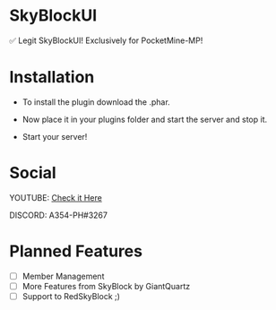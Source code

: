 # SkyBlockUI
✅ Legit SkyBlockUI! Exclusively for PocketMine-MP!

# Installation

- To install the plugin download the .phar.

- Now place it in your plugins folder and start the server and stop it.

- Start your server!

# Social

YOUTUBE: [Check it Here](youtube.com/c/Assassiner354)

DISCORD: A354-PH#3267

# Planned Features

- [ ] Member Management
- [ ] More Features from SkyBlock by GiantQuartz
- [ ] Support to RedSkyBlock ;)
